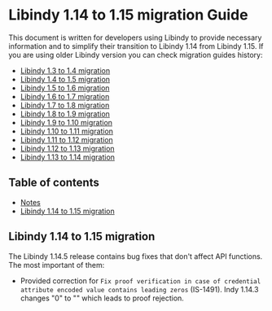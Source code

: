<!-- markdownlint-disable MD033 -->

# Libindy 1.14 to 1.15 migration Guide

This document is written for developers using Libindy to provide necessary information and
to simplify their transition to Libindy 1.14 from Libindy 1.15. If you are using older Libindy
version you can check migration guides history:

* [Libindy 1.3 to 1.4 migration](https://github.com/hyperledger/indy-sdk/blob/v1.4.0/doc/migration-guide.md)
* [Libindy 1.4 to 1.5 migration](https://github.com/hyperledger/indy-sdk/blob/v1.5.0/doc/migration-guide-1.4.0-1.5.0.md)
* [Libindy 1.5 to 1.6 migration](https://github.com/hyperledger/indy-sdk/blob/v1.6.0/doc/migration-guide-1.5.0-1.6.0.md)
* [Libindy 1.6 to 1.7 migration](https://github.com/hyperledger/indy-sdk/blob/v1.7.0/doc/migration-guide-1.6.0-1.7.0.md)
* [Libindy 1.7 to 1.8 migration](https://github.com/hyperledger/indy-sdk/blob/v1.8.0/doc/migration-guide-1.7.0-1.8.0.md)
* [Libindy 1.8 to 1.9 migration](https://github.com/hyperledger/indy-sdk/blob/v1.9.0/docs/migration-guides/migration-guide-1.8.0-1.9.0.md)
* [Libindy 1.9 to 1.10 migration](https://github.com/hyperledger/indy-sdk/blob/v1.10.0/docs/migration-guides/migration-guide-1.9.0-1.10.0.md)
* [Libindy 1.10 to 1.11 migration](https://github.com/hyperledger/indy-sdk/blob/v1.11.0/docs/migration-guides/migration-guide-1.10.0-1.11.0.md)
* [Libindy 1.11 to 1.12 migration](https://github.com/hyperledger/indy-sdk/blob/v1.12.0/docs/migration-guides/migration-guide-1.11.0-1.12.0.md)
* [Libindy 1.12 to 1.13 migration](https://github.com/hyperledger/indy-sdk/blob/v1.13.0/docs/migration-guides/migration-guide-1.12.0-1.13.0.md)
* [Libindy 1.13 to 1.14 migration](https://github.com/hyperledger/indy-sdk/blob/v1.14.0/docs/migration-guides/migration-guide-1.13.0-1.14.0.md)

## Table of contents

* [Notes](#notes)
* [Libindy 1.14 to 1.15 migration](#libindy-114-to-115-migration)

## Libindy 1.14 to 1.15 migration

The Libindy 1.14.5 release contains bug fixes that don't affect API functions. 
The most important of them:
* Provided correction for `Fix proof verification in case of credential attribute encoded value contains leading zeros` (IS-1491).
  Indy 1.14.3 changes "0" to "" which leads to proof rejection. 